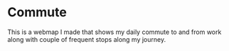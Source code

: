 # Commute
This is a webmap I made that shows my daily commute to and from work along with couple of frequent stops along my journey.

